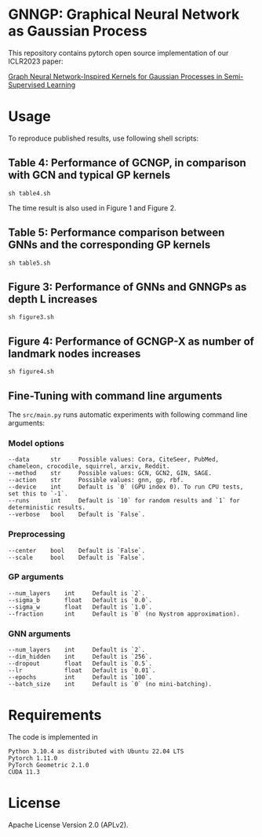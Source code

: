 # GNNGP: Graphical Neural Network as Gaussian Process
This repository contains pytorch open source implementation of our ICLR2023 paper:

[Graph Neural Network-Inspired Kernels for Gaussian Processes in Semi-Supervised Learning](https://openreview.net/pdf?id=flap0Bo6TK_)

# Usage
To reproduce published results, use following shell scripts:

## Table 4: Performance of GCNGP, in comparison with GCN and typical GP kernels
    sh table4.sh
The time result is also used in Figure 1 and Figure 2.

## Table 5: Performance comparison between GNNs and the corresponding GP kernels
    sh table5.sh

## Figure 3: Performance of GNNs and GNNGPs as depth L increases
    sh figure3.sh

## Figure 4: Performance of GCNGP-X as number of landmark nodes increases
    sh figure4.sh

## Fine-Tuning with command line arguments
The `src/main.py` runs automatic experiments with following command line arguments:

### Model options
    --data      str     Possible values: Cora, CiteSeer, PubMed, chameleon, crocodile, squirrel, arxiv, Reddit.
    --method    str     Possible values: GCN, GCN2, GIN, SAGE.
    --action    str     Possible values: gnn, gp, rbf.
    --device    int     Default is `0` (GPU index 0). To run CPU tests, set this to `-1`.
    --runs      int     Default is `10` for random results and `1` for deterministic results.
    --verbose   bool    Default is `False`.

###  Preprocessing
    --center    bool    Default is `False`.
    --scale     bool    Default is `False`.

### GP arguments
    --num_layers    int     Default is `2`.
    --sigma_b       float   Default is `0.0`.
    --sigma_w       float   Default is `1.0`.
    --fraction      int     Default is `0` (no Nystrom approximation).

### GNN arguments
    --num_layers    int     Default is `2`.
    --dim_hidden    int     Default is `256`.
    --dropout       float   Default is `0.5`.
    --lr            float   Default is `0.01`.
    --epochs        int     Default is `100`.
    --batch_size    int     Default is `0` (no mini-batching).

# Requirements
The code is implemented in

    Python 3.10.4 as distributed with Ubuntu 22.04 LTS
    Pytorch 1.11.0
    PyTorch Geometric 2.1.0
    CUDA 11.3

# License
Apache License Version 2.0 (APLv2).